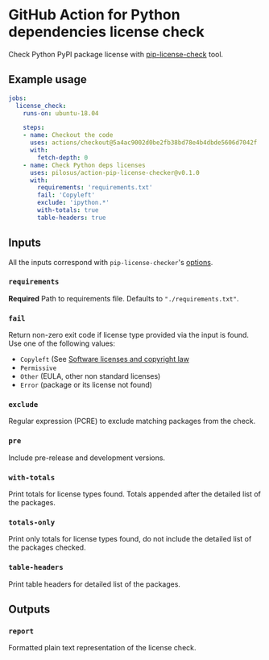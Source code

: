 # GitHub Action for Python dependencies license check

Check Python PyPI package license with
[pip-license-check](https://github.com/pilosus/pip-license-checker)
tool.

## Example usage

```yaml
jobs:
  license_check:
    runs-on: ubuntu-18.04

    steps:
    - name: Checkout the code
      uses: actions/checkout@5a4ac9002d0be2fb38bd78e4b4dbde5606d7042f  # v2.3.4
      with:
        fetch-depth: 0
    - name: Check Python deps licenses
      uses: pilosus/action-pip-license-checker@v0.1.0
      with:
        requirements: 'requirements.txt'
        fail: 'Copyleft'
        exclude: 'ipython.*'
        with-totals: true
        table-headers: true
```


## Inputs

All the inputs correspond with `pip-license-checker`'s
[options](https://github.com/pilosus/pip-license-checker#help).

### `requirements`

**Required** Path to requirements file. Defaults to `"./requirements.txt"`.

### `fail`

Return non-zero exit code if license type provided via the input is found.
Use one of the following values:

- `Copyleft` (See [Software licenses and copyright law](https://en.wikipedia.org/wiki/Software_license#Software_licenses_and_copyright_law)
- `Permissive`
- `Other` (EULA, other non standard licenses)
- `Error` (package or its license not found)

### `exclude`

Regular expression (PCRE) to exclude matching packages from the check.

### `pre`

Include pre-release and development versions.

### `with-totals`

Print totals for license types found. Totals appended after the detailed list of the packages.

### `totals-only`

Print only totals for license types found, do not include the detailed list of the packages checked.

### `table-headers`

Print table headers for detailed list of the packages.

## Outputs

### `report`

Formatted plain text representation of the license check.
